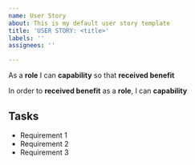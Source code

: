 ```yaml
---
name: User Story
about: This is my default user story template
title: 'USER STORY: <title>'
labels: ''
assignees: ''

---
```


As a **role** I can **capability** so that **received benefit**

In order to **received benefit** as a **role**, I can **capability**

## Tasks

- Requirement 1
- Requirement 2
- Requirement 3
